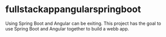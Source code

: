 # fullstackappangularspringboot
Using Spring Boot and Angular can be exiting. This project has the goal to use Spring Boot and Angular together to build a webb app.
